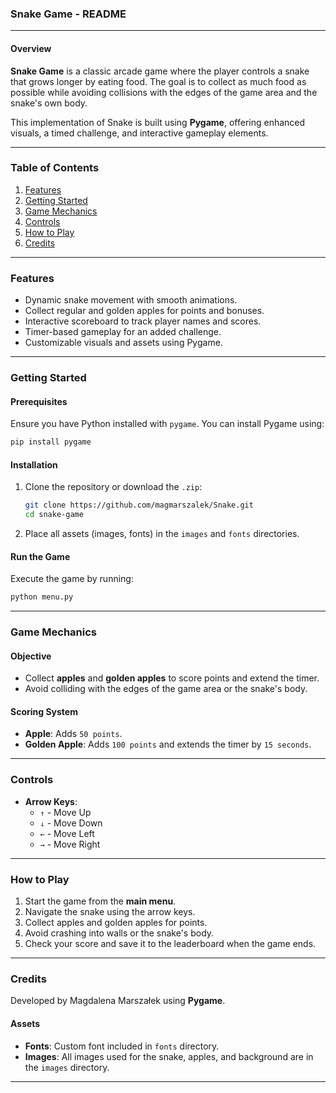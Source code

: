 ### Snake Game - README

---

#### Overview
**Snake Game** is a classic arcade game where the player controls a snake that grows longer by eating food. The goal is to collect as much food as possible while avoiding collisions with the edges of the game area and the snake's own body.

This implementation of Snake is built using **Pygame**, offering enhanced visuals, a timed challenge, and interactive gameplay elements.

---

### Table of Contents
1. [Features](#features)
2. [Getting Started](#getting-started)
3. [Game Mechanics](#game-mechanics)
4. [Controls](#controls)
5. [How to Play](#how-to-play)
6. [Credits](#credits)

---

### Features
- Dynamic snake movement with smooth animations.
- Collect regular and golden apples for points and bonuses.
- Interactive scoreboard to track player names and scores.
- Timer-based gameplay for an added challenge.
- Customizable visuals and assets using Pygame.

---

### Getting Started

#### Prerequisites
Ensure you have Python installed with `pygame`. You can install Pygame using:

```bash
pip install pygame
```

#### Installation
1. Clone the repository or download the `.zip`:
   ```bash
   git clone https://github.com/magmarszalek/Snake.git
   cd snake-game
   ```
2. Place all assets (images, fonts) in the `images` and `fonts` directories.

#### Run the Game
Execute the game by running:
```bash
python menu.py
```

---

### Game Mechanics

#### Objective
- Collect **apples** and **golden apples** to score points and extend the timer.
- Avoid colliding with the edges of the game area or the snake's body.

#### Scoring System
- **Apple**: Adds `50 points`.
- **Golden Apple**: Adds `100 points` and extends the timer by `15 seconds`.

---

### Controls
- **Arrow Keys**:
  - `↑` - Move Up
  - `↓` - Move Down
  - `←` - Move Left
  - `→` - Move Right

---

### How to Play
1. Start the game from the **main menu**.
2. Navigate the snake using the arrow keys.
3. Collect apples and golden apples for points.
4. Avoid crashing into walls or the snake's body.
5. Check your score and save it to the leaderboard when the game ends.

---

### Credits
Developed by Magdalena Marszałek using **Pygame**.

#### Assets
- **Fonts**: Custom font included in `fonts` directory.
- **Images**: All images used for the snake, apples, and background are in the `images` directory.

---
